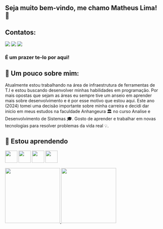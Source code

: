 ## Seja muito bem-vindo, me chamo Matheus Lima! 👋

## Contatos:
<div>
<a href="https://instagram.com/eusoumathlima" target="_blank"><img loading="lazy" src="https://img.shields.io/badge/-Instagram-%23E4405F?style=for-the-badge&logo=instagram&logoColor=white" target="_blank"></a>
<a href = "mailto:liima.matheuss@hotmail.com"><img loading="lazy" src="https://img.shields.io/badge/Gmail-D14836?style=for-the-badge&logo=gmail&logoColor=white" target="_blank"></a>
<a href="https://www.linkedin.com/in/matheus-lima-704744124" target="_blank"><img loading="lazy" src="https://img.shields.io/badge/-LinkedIn-%230077B5?style=for-the-badge&logo=linkedin&logoColor=white" target="_blank"></a>   
</div>

### É um prazer te-lo por aqui! 

## 🔭 Um pouco sobre mim:

Atualmente estou trabalhando na área de infraestrutura de ferramentas de T.I e estou buscando desenvolver minhas habilidades em programação. Por mais opostas que sejam as áreas eu sempre tive um anseio em aprender mais sobre desenvolvimento e é por esse motivo que estou aqui. Este ano (2024) tomei uma decisão importante sobre minha carreira e decidi dar inicio em meus estudos na faculdade Anhangeura 🏛 no curso Analise e Desenvolvimento de Sistemas 🎓. Gosto de aprender e trabalhar em novas tecnologias para resolver problemas da vida real 💡.

## 🌱 Estou aprendendo
  <img loading="lazy" src="https://cdn.jsdelivr.net/gh/devicons/devicon@latest/icons/javascript/javascript-original.svg" width="40" height="40"/> <img loading="lazy" src="https://cdn.jsdelivr.net/gh/devicons/devicon@latest/icons/java/java-original-wordmark.svg" width="40" height="40"/> <img loading="lazy" src="https://cdn.jsdelivr.net/gh/devicons/devicon@latest/icons/git/git-original.svg" width="40" height="40"/> <img loading="lazy" src="https://cdn.jsdelivr.net/gh/devicons/devicon@latest/icons/github/github-original.svg" width="40" height="40"/>
          
          


<div>
<a href="https://github.com/seu-usuário-aqui">
<img loading="lazy" height="180em" src="https://github-readme-stats.vercel.app/api/top-langs/?username=mathlima&layout=compact&langs_count=7&theme=dracula"/>
<img loading="lazy" height="180em" src="https://github-readme-stats.vercel.app/api?username=mathlima&show_icons=true&theme=dracula&include_all_commits=true&count_private=true"/>
</div>
